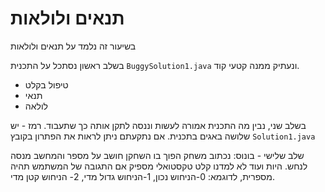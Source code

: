 # תנאים ולולאות
בשיעור זה נלמד על תנאים ולולאות

בשלב ראשון נסתכל על התכנית `BuggySolution1.java` ונעתיק ממנה קטעי קוד.
- טיפול בקלט
- תנאי
- לולאה

בשלב שני, נבין מה התכנית אמורה לעשות וננסה לתקן אותה כך שתעבוד. רמז - יש שלושה באגים בתכנית. אם נתקעתם ניתן לראות את הפתרון בקובץ `Solution1.java`

שלב שלישי - בונוס: נכתוב משחק הפוך בו השחקן חושב על מספר והמחשב מנסה לנחש. היות ועוד לא למדנו קלט טקסטואלי מספיק אם התגובה של המשתמש תהיה מספרית, לדוגמא: 0-הניחוש נכון, 1-הניחוש גדול מדי, 2- הניחוש קטן מדי.

